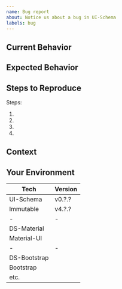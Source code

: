 ```yaml
---
name: Bug report
about: Notice us about a bug in UI-Schema
labels: bug
---
```


<!--
    Add a general summary in the title above

    - Is the issue is present in the latest release?
    - You have searched the [issues](https://github.com/ui-schema/ui-schema/issues) of this repository and believe that this is not a duplicate.

    Selected checkbox is [X]
-->



## Current Behavior

<!-- Describe what happens instead of the expected behavior. -->

## Expected Behavior

<!-- Describe what should happen. -->

## Steps to Reproduce

Steps:

1.
2.
3.
4.

## Context

<!--
  What are you trying to accomplish? How has this issue affected you?
  Providing context helps us come up with a solution that is most useful in the real world.
-->

## Your Environment

<!--
  Describe your environment as detailed as possible.
  - include further dependencies which might be used in your widgets.
  - choose which design-system you are using
  - using CRA, nwb, other build tools? tell us!
-->

| Tech         | Version |
| ------------ | ------- |
| UI-Schema    | v0.?.?  |
| Immutable    | v4.?.?  |
| -            | -       |
| DS-Material  |         |
| Material-UI  |         |
| -            | -       |
| DS-Bootstrap |         |
| Bootstrap    |         |
| etc.         |         |
